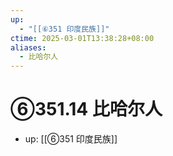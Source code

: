 ```yaml
---
up:
  - "[[⑥351 印度民族]]"
ctime: 2025-03-01T13:38:28+08:00
aliases:
  - 比哈尔人
---
```


# ⑥351.14 比哈尔人

- up: [[⑥351 印度民族]]
